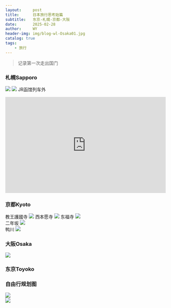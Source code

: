 ```yaml
---
layout:     post
title:      日本旅行思考始篇
subtitle:   东京-札幌-京都-大阪
date:       2025-02-28
author:     WY
header-img: img/blog-wl-Osaka01.jpg
catalog: true
tags:
    - 旅行
---
```


>记录第一次走出国门  

### 札幌Sapporo  
![](https://nibilu.oss-cn-beijing.aliyuncs.com/janpan/2025%E5%8C%97%E6%B5%B7%E9%81%93.JPG)
![](https://nibilu.oss-cn-beijing.aliyuncs.com/janpan/IMG_5898.JPG)
JR函馆列车外
<div style="position: relative; padding: 30% 45%;">
  <iframe style="position: absolute; width: 100%; height: 100%; left: 0; top: 0;" src="https://player.bilibili.com/player.html?aid=114109009892217&bvid=BV1un9dYLEpg&cid=28702344800&page=1&as_wide=1&high_quality=1&danmaku=0" frameborder="no" scrolling="no"> </iframe>
  </div> 

### 京都Kyoto  
教王護國寺
![](https://nibilu.oss-cn-beijing.aliyuncs.com/janpan/2025%E4%BA%AC%E9%83%BD%E4%B8%9C%E9%98%81%E5%AF%BA.JPG) 
西本愿寺
![](https://nibilu.oss-cn-beijing.aliyuncs.com/janpan/2025%E4%BA%AC%E9%83%BD%E8%A5%BF%E6%9C%AC%E6%84%BF%E5%AF%BA.JPG) 
东福寺
![](https://nibilu.oss-cn-beijing.aliyuncs.com/janpan/64786cab0eee213e3bf3ded0ca792b92.JPG)  
二年坂
![](https://nibilu.oss-cn-beijing.aliyuncs.com/janpan/2025%E4%BA%AC%E9%83%BD%E4%BA%8C%E5%B9%B4%E5%9D%82%E5%B0%8F%E8%B7%AF.JPG)  
鸭川
![](https://nibilu.oss-cn-beijing.aliyuncs.com/janpan/2025%E9%B8%AD%E5%B7%9D.JPG)  

### 大阪Osaka
![](https://nibilu.oss-cn-beijing.aliyuncs.com/janpan/IMG_6058.JPG)  

### 东京Toyoko

### 自由行规划图
![](https://nibilu.oss-cn-beijing.aliyuncs.com/janpan/202502%E6%97%A5%E6%9C%AC%E8%A7%84%E5%88%9201.png)  
![](https://nibilu.oss-cn-beijing.aliyuncs.com/janpan/202502%E6%97%A5%E6%9C%AC%E8%A7%84%E5%88%9202.png)  
